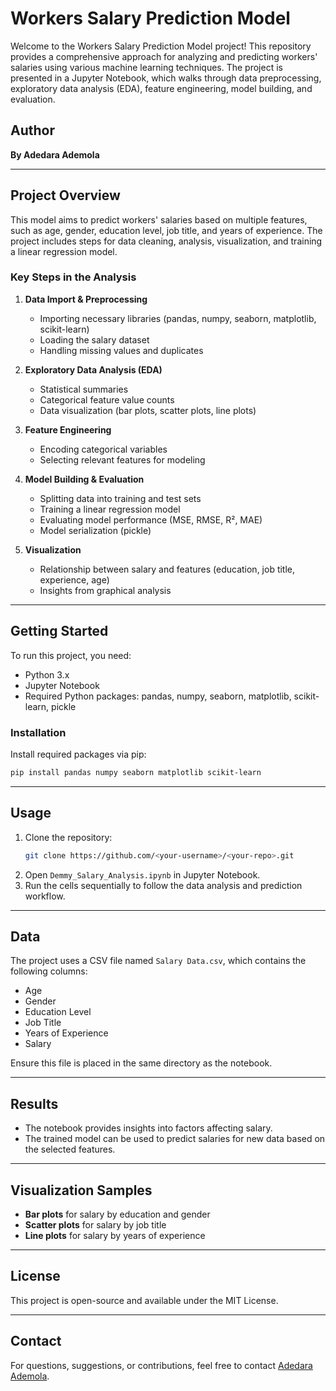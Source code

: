 # Workers Salary Prediction Model

Welcome to the Workers Salary Prediction Model project! This repository provides a comprehensive approach for analyzing and predicting workers' salaries using various machine learning techniques. The project is presented in a Jupyter Notebook, which walks through data preprocessing, exploratory data analysis (EDA), feature engineering, model building, and evaluation.

## Author
**By Adedara Ademola**

---

## Project Overview

This model aims to predict workers' salaries based on multiple features, such as age, gender, education level, job title, and years of experience. The project includes steps for data cleaning, analysis, visualization, and training a linear regression model.

### Key Steps in the Analysis

1. **Data Import & Preprocessing**
   - Importing necessary libraries (pandas, numpy, seaborn, matplotlib, scikit-learn)
   - Loading the salary dataset
   - Handling missing values and duplicates

2. **Exploratory Data Analysis (EDA)**
   - Statistical summaries
   - Categorical feature value counts
   - Data visualization (bar plots, scatter plots, line plots)

3. **Feature Engineering**
   - Encoding categorical variables
   - Selecting relevant features for modeling

4. **Model Building & Evaluation**
   - Splitting data into training and test sets
   - Training a linear regression model
   - Evaluating model performance (MSE, RMSE, R², MAE)
   - Model serialization (pickle)

5. **Visualization**
   - Relationship between salary and features (education, job title, experience, age)
   - Insights from graphical analysis

---

## Getting Started

To run this project, you need:

- Python 3.x
- Jupyter Notebook
- Required Python packages: pandas, numpy, seaborn, matplotlib, scikit-learn, pickle

### Installation

Install required packages via pip:

```bash
pip install pandas numpy seaborn matplotlib scikit-learn
```

---

## Usage

1. Clone the repository:
    ```bash
    git clone https://github.com/<your-username>/<your-repo>.git
    ```
2. Open `Demmy_Salary_Analysis.ipynb` in Jupyter Notebook.
3. Run the cells sequentially to follow the data analysis and prediction workflow.

---

## Data

The project uses a CSV file named `Salary Data.csv`, which contains the following columns:

- Age
- Gender
- Education Level
- Job Title
- Years of Experience
- Salary

Ensure this file is placed in the same directory as the notebook.

---

## Results

- The notebook provides insights into factors affecting salary.
- The trained model can be used to predict salaries for new data based on the selected features.

---

## Visualization Samples

- **Bar plots** for salary by education and gender
- **Scatter plots** for salary by job title
- **Line plots** for salary by years of experience

---

## License

This project is open-source and available under the MIT License.

---

## Contact

For questions, suggestions, or contributions, feel free to contact [Adedara Ademola](https://github.com/AdemolaAdedara).
